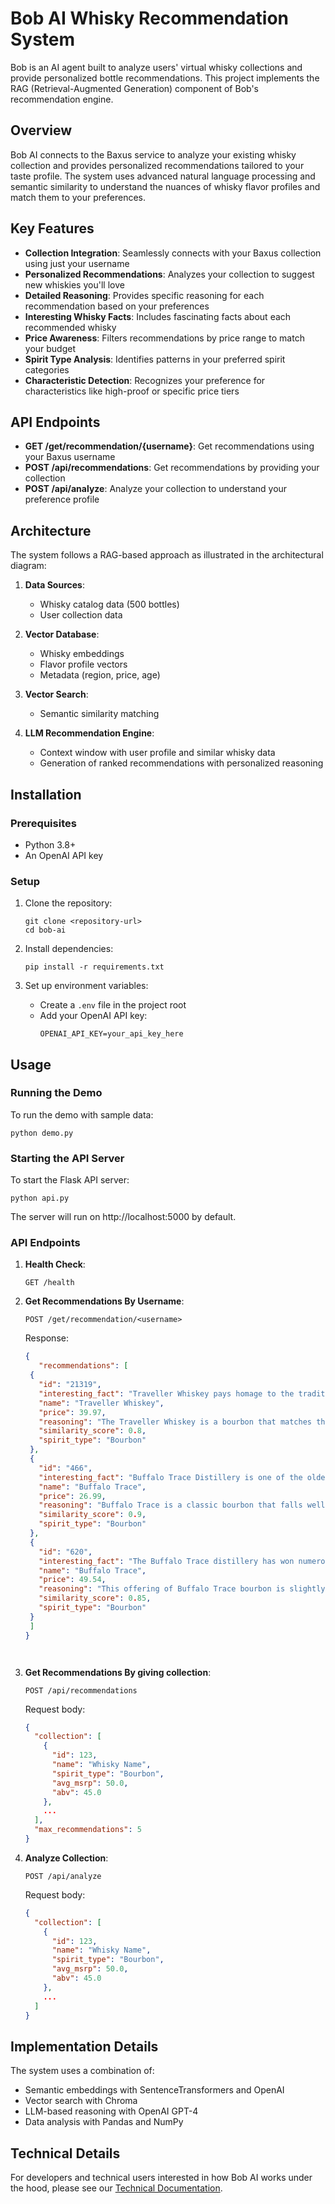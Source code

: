 # Bob AI Whisky Recommendation System

Bob is an AI agent built to analyze users' virtual whisky collections and provide personalized bottle recommendations. This project implements the RAG (Retrieval-Augmented Generation) component of Bob's recommendation engine.

## Overview

Bob AI connects to the Baxus service to analyze your existing whisky collection and provides personalized recommendations tailored to your taste profile. The system uses advanced natural language processing and semantic similarity to understand the nuances of whisky flavor profiles and match them to your preferences.

## Key Features

- **Collection Integration**: Seamlessly connects with your Baxus collection using just your username
- **Personalized Recommendations**: Analyzes your collection to suggest new whiskies you'll love
- **Detailed Reasoning**: Provides specific reasoning for each recommendation based on your preferences
- **Interesting Whisky Facts**: Includes fascinating facts about each recommended whisky
- **Price Awareness**: Filters recommendations by price range to match your budget
- **Spirit Type Analysis**: Identifies patterns in your preferred spirit categories
- **Characteristic Detection**: Recognizes your preference for characteristics like high-proof or specific price tiers

## API Endpoints

- **GET /get/recommendation/{username}**: Get recommendations using your Baxus username
- **POST /api/recommendations**: Get recommendations by providing your collection
- **POST /api/analyze**: Analyze your collection to understand your preference profile


## Architecture

The system follows a RAG-based approach as illustrated in the architectural diagram:

1. **Data Sources**:
   - Whisky catalog data (500 bottles)
   - User collection data

2. **Vector Database**:
   - Whisky embeddings
   - Flavor profile vectors
   - Metadata (region, price, age)

3. **Vector Search**:
   - Semantic similarity matching

4. **LLM Recommendation Engine**:
   - Context window with user profile and similar whisky data
   - Generation of ranked recommendations with personalized reasoning

## Installation

### Prerequisites
- Python 3.8+
- An OpenAI API key

### Setup
1. Clone the repository:
   ```
   git clone <repository-url>
   cd bob-ai
   ```

2. Install dependencies:
   ```
   pip install -r requirements.txt
   ```

3. Set up environment variables:
   - Create a `.env` file in the project root
   - Add your OpenAI API key:
     ```
     OPENAI_API_KEY=your_api_key_here
     ```

## Usage

### Running the Demo
To run the demo with sample data:

```
python demo.py
```

### Starting the API Server
To start the Flask API server:

```
python api.py
```

The server will run on http://localhost:5000 by default.

### API Endpoints

1. **Health Check**:
   ```
   GET /health
   ```

2. **Get Recommendations By Username**:
   ```
   POST /get/recommendation/<username>
   ```
   Response:

   ```json 
   {
      "recommendations": [
    {
      "id": "21319",
      "interesting_fact": "Traveller Whiskey pays homage to the tradition of American pioneers who carried whiskey with them as they traveled across the country, making it a spirit that embodies the adventurous spirit of the early American frontier.",
      "name": "Traveller Whiskey",
      "price": 39.97,
      "reasoning": "The Traveller Whiskey is a bourbon that matches the user's preference for mid-range priced spirits and aligns with their average ABV preference for bourbons. Given the user's substantial collection of bourbons and preference for high-proof spirits, this bourbon, with an ABV of 45%, fits comfortably within their profile while remaining budget-friendly.",
      "similarity_score": 0.8,
      "spirit_type": "Bourbon"
    },
    {
      "id": "466",
      "interesting_fact": "Buffalo Trace Distillery is one of the oldest distilling sites in the United States, with a rich history dating back to the late 1700s. The distillery has been known by different names over the centuries, but it has continuously operated, even during Prohibition when it was allowed to produce whiskey for 'medicinal purposes'.",
      "name": "Buffalo Trace",
      "price": 26.99,
      "reasoning": "Buffalo Trace is a classic bourbon that falls well within the user's price range preference and hits their bourbon ABV sweet spot. It is a highly regarded bourbon with a more accessible price, which may appeal to the user's evident appreciation for bourbons with a robust character and heritage.",
      "similarity_score": 0.9,
      "spirit_type": "Bourbon"
    },
    {
      "id": "620",
      "interesting_fact": "The Buffalo Trace distillery has won numerous awards for its products and has been named 'Distillery of the Year' by Whisky Advocate multiple times, showcasing its commitment to quality and excellence in bourbon production.",
      "name": "Buffalo Trace",
      "price": 49.54,
      "reasoning": "This offering of Buffalo Trace bourbon is slightly more expensive than the previous one but still within the user's price range preference for bourbon. The ABV is consistent with what the user seems to enjoy, and the ranking and wishlist count suggest it is well-regarded, which may appeal to the user's interest in popular and reputable bourbons.",
      "similarity_score": 0.85,
      "spirit_type": "Bourbon"
    }
    ]
   }




3. **Get Recommendations By giving collection**:
   ```
   POST /api/recommendations
   ```
   Request body:
   ```json
   {
     "collection": [
       {
         "id": 123,
         "name": "Whisky Name",
         "spirit_type": "Bourbon",
         "avg_msrp": 50.0,
         "abv": 45.0
       },
       ...
     ],
     "max_recommendations": 5
   }
   ```

4. **Analyze Collection**:
   ```
   POST /api/analyze
   ```
   Request body:
   ```json
   {
     "collection": [
       {
         "id": 123,
         "name": "Whisky Name",
         "spirit_type": "Bourbon",
         "avg_msrp": 50.0,
         "abv": 45.0
       },
       ...
     ]
   }
   ```

## Implementation Details

The system uses a combination of:
- Semantic embeddings with SentenceTransformers and OpenAI
- Vector search with Chroma
- LLM-based reasoning with OpenAI GPT-4
- Data analysis with Pandas and NumPy


## Technical Details

For developers and technical users interested in how Bob AI works under the hood, please see our [Technical Documentation](docs/technical_readme.md). 
